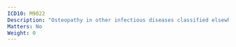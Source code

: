 ```yaml
---
ICD10: M9022
Description: "Osteopathy in other infectious diseases classified elsewhere: Upper arm"
Matters: No
Weight: 0
---
```

